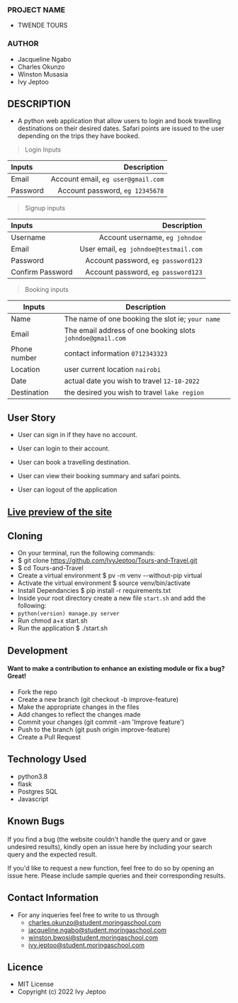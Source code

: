 
### PROJECT  NAME 
 +  TWENDE TOURS

### AUTHOR 
 + Jacqueline Ngabo 
 + Charles Okunzo
 + Winston Musasia
 + Ivy Jeptoo
 
 ## DESCRIPTION 
 - A python web application that allow users to login and book travelling destinations on their desired dates. Safari points are issued to the user depending on the trips they have booked.
 
 >Login Inputs

| Inputs |  Description |
| :---         |          ---: |
| Email  | Account email, ``eg user@gmail.com``|
| Password  | Account password, ``eg 12345678``|

>Signup inputs

| Inputs |  Description |
| :---         |          ---: |
| Username  | Account username, ``eg johndoe``|
| Email  | User email, ``eg johndoe@testmail.com``|
| Password  | Account password, ``eg password123``|
| Confirm Password  | Account password, ``eg password123``|

> Booking inputs

| Inputs | Description  |
|---|---|
|  Name | The name of one booking the slot ie; ``your name``  |
|  Email | The email address of one booking slots ``johndoe@gmail.com``|
|  Phone number | contact information ``0712343323``|
|  Location| user current location ``nairobi``|
|  Date | actual date you wish to travel ``12-10-2022``|
|  Destination | the desired you wish to travel ``lake region``|


## User Story

- User can sign in if they have no account.

- User can login to their account.

- User can book a travelling destination.

- User can view their booking summary and safari points.

- User can logout of the application 

## <a href="https://tours-nd-travel.herokuapp.com///">Live preview of the site</a>

## Cloning
* On your terminal, run the following commands:
* $ git clone https://github.com/IvyJeptoo/Tours-and-Travel.git
* $ cd Tours-and-Travel
* Create a virtual environment $ pv -m venv --without-pip virtual
* Activate the virtual environment $ source venv/bin/activate
* Install Dependancies $ pip install -r requirements.txt
* Inside your root directory create a new file ```start.sh``` and add the following:
* ```python(version) manage.py server```
* Run chmod a+x start.sh  
* Run the application $ ./start.sh
## Development
#### Want to make a contribution to enhance an existing module or fix a bug? Great!
* Fork the repo
* Create a new branch (git checkout -b improve-feature)
* Make the appropriate changes in the files
* Add changes to reflect the changes made
* Commit your changes (git commit -am 'Improve feature')
* Push to the branch (git push origin improve-feature)
* Create a Pull Request
## Technology Used
* python3.8
* flask
* Postgres SQL
* Javascript
## Known Bugs
#### 
If you find a bug (the website couldn't handle the query and or gave undesired results), kindly open an issue here by including your search query and the expected result.

If you'd like to request a new function, feel free to do so by opening an issue here. Please include sample queries and their corresponding results.
## Contact Information
* For any inqueries feel free to write to us through
  + charles.okunzo@student.moringaschool.com
  + jacqueline.ngabo@student.moringaschool.com
  + winston.bwosi@student.moringaschool.com
  + ivy.jeptoo@student.moringaschool.com
## Licence
* MIT License
* Copyright (c) 2022 Ivy Jeptoo


